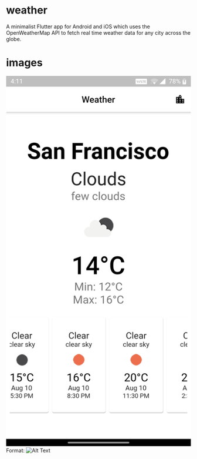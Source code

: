 # weather

A minimalist Flutter app for Android and iOS which uses the OpenWeatherMap API to fetch real time weather data for any city across the globe.

# images

![GitHub Logo](/screenshots/ss1.jpg)
Format: ![Alt Text](url)
